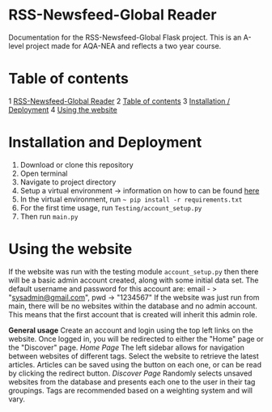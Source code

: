 # RSS-Newsfeed-Global Reader 

Documentation for the RSS-Newsfeed-Global Flask project. This is an A-level project made for AQA-NEA and reflects a two year course.

# Table of contents
1 [RSS-Newsfeed-Global Reader](#rss-newsfeed-global-reader)
2 [Table of contents](#table-of-contents)
3 [Installation / Deployment](#installation-and-deployment)
4 [Using the website](#using-the-website)




# Installation and Deployment
1. Download or clone this repository 
2. Open terminal
3. Navigate to project directory
4. Setup a virtual environment -> information on how to can be found [here](https://www.freecodecamp.org/news/how-to-setup-virtual-environments-in-python/)
5. In the virtual environment, run ``~ pip install -r requirements.txt``
6. For the first time usage, run ``Testing/account_setup.py``
7. Then run ``main.py``

# Using the website
If the website was run with the testing module `account_setup.py` then there will be a basic admin account created, along with some initial data set. The default username and password for this account are: email - > "sysadmin@gmail.com", pwd -> "1234567"
If the website was just run from main, there will be no websites within the database and no admin account. This means that the first account that is created will inherit this admin role.

**General usage**
Create an account and login using the top left links on the website. Once logged in, you will be redirected to either the "Home" page or the "Discover" page. 
*Home Page*
The left sidebar allows for navigation between websites of different tags. Select the website to retrieve the latest articles. Articles can be saved using the button on each one, or can be read by clicking the redirect button.
*Discover Page*
Randomly selects unsaved websites from the database and presents each one to the user in their tag groupings. Tags are recommended based on a weighting system and will vary.


